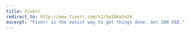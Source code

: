 ```yaml
---
title: Fiverr
redirect_to: http://www.fiverr.com/s2/5e186a5a24
excerpt: "Fiverr is the easist way to get things done. Get 100 U$D."
---
```

